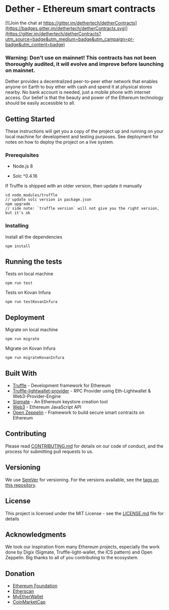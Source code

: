 # Dether - Ethereum smart contracts

[![Join the chat at https://gitter.im/dethertech/detherContracts](https://badges.gitter.im/dethertech/detherContracts.svg)](https://gitter.im/dethertech/detherContracts?utm_source=badge&utm_medium=badge&utm_campaign=pr-badge&utm_content=badge)

### Warning: Don't use on mainnet! This contracts has not been thoroughly audited, it will evolve and improve before launching on mainnet.

Dether provides a decentralized peer-to-peer ether network that enables anyone on Earth to buy ether
with cash and spend it at physical stores nearby. No bank account is needed, just a mobile phone with
internet access. Our belief is that the beauty and power of the Ethereum technology should be easily
accessible to all.

## Getting Started

These instructions will get you a copy of the project up and running on your local machine for development and testing purposes. See deployment for notes on how to deploy the project on a live system.

### Prerequisites

* Node.js 8

* Solc ^0.4.16 

If Truffle is shipped with an older version, then update it manually
```
cd node_modules/truffle
// update solc version in package.json
npm upgrade
// side note: `truffle version` will not give you the right version, but it's ok
```

### Installing

Install all the dependencies
```
npm install
```

## Running the tests

Tests on local machine
```
npm run test
```

Tests on Kovan Infura
```
npm run testKovanInfura
``` 

## Deployment

Migrate on local machine
```
npm run migrate
```

Migrate on Kovan Infura
```
npm run migrateKovanInfura
``` 

## Built With

* [Truffle](http://truffleframework.com) - Development framework for Ethereum
* [Truffle-lightwallet-provider](https://github.com/DigixGlobal/truffle-lightwallet-provider) - RPC Provider using Eth-Lightwallet & Web3-Provider-Engine
* [Sigmate](https://github.com/DigixGlobal/sigmate) - An Ethereum keystore creation tool 
* [Web3](https://github.com/ethereum/web3.js/) - Ethereum JavaScript API
* [Open Zeppelin](https://openzeppelin.org/) - Framework to build secure smart contracts on Ethereum

## Contributing

Please read [CONTRIBUTING.md](CONTRIBUTING.md) for details on our code of conduct, and the process for submitting pull requests to us.

## Versioning

We use [SemVer](http://semver.org/) for versioning. For the versions available, see the [tags on this repository](https://github.com/dethertech/dethercontracts/tags). 

## License

This project is licensed under the MIT License - see the [LICENSE.md](LICENSE.md) file for details

## Acknowledgments

We took our inspiration from many Ethereum projects, especially the work done by Digix (Sigmate, Truffle-light-wallet, the ICS pattern) and Open Zeppelin.
Big thanks to all of you contributing to the ecosystem.

## Donation
* [Ethereum Foundation](https://ethereum.org/donate)
* [Etherscan](https://etherscan.io/address/0x71c7656ec7ab88b098defb751b7401b5f6d8976f)
* [MyEtherWallet](https://etherscan.io/address/0x7cB57B5A97eAbe94205C07890BE4c1aD31E486A8)
* [CoinMarketCap](https://etherscan.io/address/0x0074709077B8AE5a245E4ED161C971Dc4c3C8E2B)
